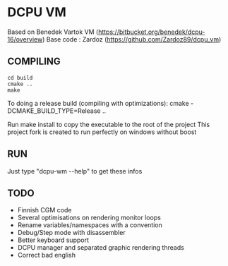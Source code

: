 DCPU VM
=======

Based on Benedek Vartok VM (https://bitbucket.org/benedek/dcpu-16/overview)
Base code : Zardoz (https://github.com/Zardoz89/dcpu_vm)

COMPILING
---------
    cd build
    cmake ..
    make
    
To doing a release build (compiling with optimizations):
    cmake -DCMAKE_BUILD_TYPE=Release ..

Run make install to copy the executable to the root of the project
This project fork is created to run perfectly on windows without boost

RUN
---

Just type "dcpu-wm --help" to get these infos


TODO
----

 - Finnish CGM code
 - Several optimisations on rendering monitor loops
 - Rename variables/namespaces with a convention
 - Debug/Step mode with disassembler
 - Better keyboard support
 - DCPU manager and separated graphic rendering threads
 - Correct bad english










